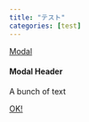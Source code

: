 ```yaml
---
title: "テスト"
categories: [test]
---
```



  <!-- Modal Trigger -->
  <a class="waves-effect waves-light btn modal-trigger" href="#modal1">Modal</a>

  <!-- Modal Structure -->
  <div id="modal1" class="modal bottom-sheet">
    <div class="modal-content">
      <h4>Modal Header</h4>
      <p>A bunch of text</p>
    </div>
    <div class="modal-footer">
      <a href="#!" class="modal-close waves-effect waves-green btn-flat">OK!</a>
    </div>
  </div>
          
